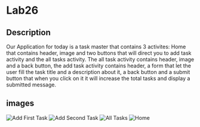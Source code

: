 # Lab26

## Description

Our Application for today is a task master that contains 3 activites: Home that contains header, image and two buttons that will direct you to add task activity and the all tasks activity.
The all task activity contains header, image and a back button, the add task activity contains header, a form that let the user fill the task title and a description about it, a back button and a submit button that when you click on it it will increase the total tasks and display a submitted message. 

## images
![Add First Task](/screenshots/AddFirst.jpeg)
![Add Second Task](/screenshots/AddSecond.jpeg)
![All Tasks](/screenshots/AllTasks.jpeg)
![Home](/screenshots/Home.jpeg)

